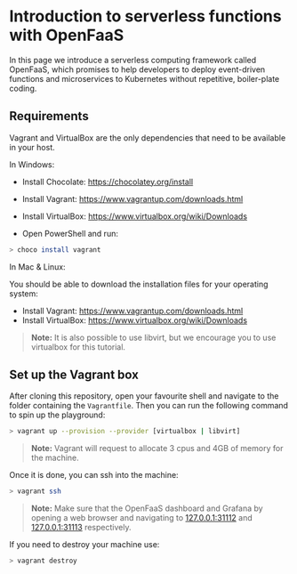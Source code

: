 # Introduction to serverless functions with OpenFaaS

In this page we introduce a serverless computing framework called OpenFaaS, which promises to help developers to deploy event-driven functions and microservices to Kubernetes without repetitive, boiler-plate coding.

## Requirements
Vagrant and VirtualBox are the only dependencies that need to be available in your host.

In Windows:

- Install Chocolate: https://chocolatey.org/install
- Install Vagrant: https://www.vagrantup.com/downloads.html
- Install VirtualBox: https://www.virtualbox.org/wiki/Downloads

- Open PowerShell and run: 

```bash
> choco install vagrant
```

In Mac & Linux: 

You should be able to download the installation files for your operating system:

- Install Vagrant: https://www.vagrantup.com/downloads.html
- Install VirtualBox: https://www.virtualbox.org/wiki/Downloads

> **Note:** It is also possible to use libvirt, but we encourage you to use virtualbox for this tutorial.

## Set up the Vagrant box
After cloning this repository, open your favourite shell and navigate to the folder containing the `Vagrantfile`. Then you can run the following command to spin up the playground:

```bash
> vagrant up --provision --provider [virtualbox | libvirt]
```

> **Note:** Vagrant will request to allocate 3 cpus and 4GB of memory for the machine.

Once it is done, you can ssh into the machine:

```bash
> vagrant ssh
```

> **Note:** Make sure that the OpenFaaS dashboard and Grafana by opening a web browser and navigating to [127.0.0.1:31112](127.0.0.1:31112) and [127.0.0.1:31113](127.0.0.1:31113) respectively.

If you need to destroy your machine use:
```bash
> vagrant destroy
```

